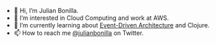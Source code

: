 - 👋 Hi, I’m Julian Bonilla.
- 👀 I’m interested in Cloud Computing and work at AWS.
- 🌱 I’m currently learning about [Event-Driven Architecture](https://aws.amazon.com/event-driven-architecture/) and Clojure.
- 📫 How to reach me [@julianbonilla](https://twitter.com/julianbonilla) on Twitter.

<!---
julianbonilla/julianbonilla is a ✨ special ✨ repository because its `README.md` (this file) appears on your GitHub profile.
You can click the Preview link to take a look at your changes.
- 💞️ I’m looking to collaborate on 
--->
